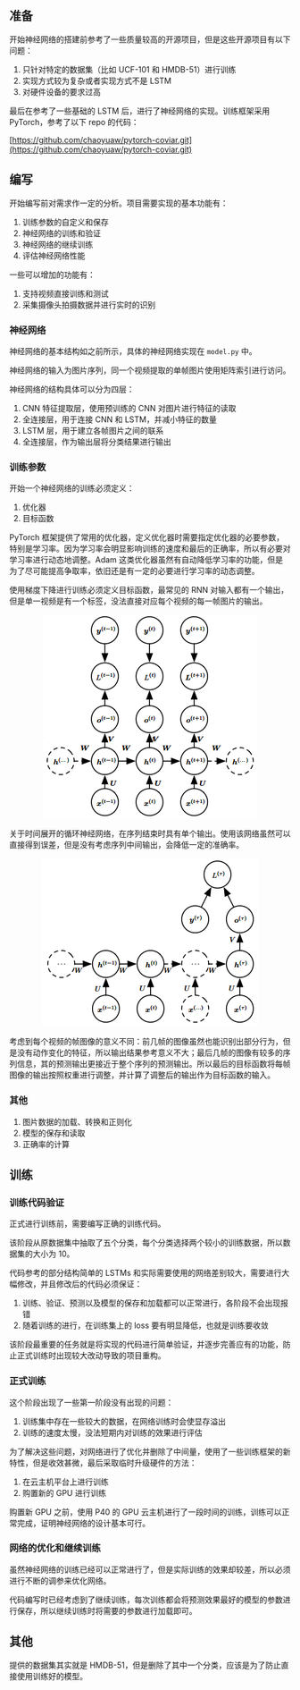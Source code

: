 ## 准备

开始神经网络的搭建前参考了一些质量较高的开源项目，但是这些开源项目有以下问题：

1. 只针对特定的数据集（比如 UCF-101 和 HMDB-51）进行训练
2. 实现方式较为复杂或者实现方式不是 LSTM
3. 对硬件设备的要求过高

最后在参考了一些基础的 LSTM 后，进行了神经网络的实现。训练框架采用 PyTorch，参考了以下 repo 的代码：

[https://github.com/chaoyuaw/pytorch-coviar.git](https://github.com/chaoyuaw/pytorch-coviar.git)

## 编写

开始编写前对需求作一定的分析。项目需要实现的基本功能有：

1. 训练参数的自定义和保存
2. 神经网络的训练和验证
3. 神经网络的继续训练
4. 评估神经网络性能

一些可以增加的功能有：

1. 支持视频直接训练和测试
2. 采集摄像头拍摄数据并进行实时的识别

### 神经网络

神经网络的基本结构如之前所示，具体的神经网络实现在 `model.py` 中。

神经网络的输入为图片序列，同一个视频提取的单帧图片使用矩阵索引进行访问。

神经网络的结构具体可以分为四层：

1. CNN 特征提取层，使用预训练的 CNN 对图片进行特征的读取
2. 全连接层，用于连接 CNN 和 LSTM，并减小特征的数量
3. LSTM 层，用于建立各帧图片之间的联系
4. 全连接层，作为输出层将分类结果进行输出

### 训练参数

开始一个神经网络的训练必须定义：

1. 优化器
2. 目标函数

PyTorch 框架提供了常用的优化器，定义优化器时需要指定优化器的必要参数，特别是学习率。因为学习率会明显影响训练的速度和最后的正确率，所以有必要对学习率进行动态地调整。Adam 这类优化器虽然有自动降低学习率的功能，但是为了尽可能提高争取率，依旧还是有一定的必要进行学习率的动态调整。

使用梯度下降进行训练必须定义目标函数，最常见的 RNN 对输入都有一个输出，但是单一视频是有一个标签，没法直接对应每个视频的每一帧图片的输出。

<div align="center">
  <img src="/imgs/rnn1.png">
</div>

关于时间展开的循环神经网络，在序列结束时具有单个输出。使用该网络虽然可以直接得到误差，但是没有考虑序列中间输出，会降低一定的准确率。

<div align="center">
  <img src="/imgs/rnn2.png">
</div>

考虑到每个视频的帧图像的意义不同：前几帧的图像虽然也能识别出部分行为，但是没有动作变化的特征，所以输出结果参考意义不大；最后几帧的图像有较多的序列信息，其的预测输出更接近于整个序列的预测输出。所以最后的目标函数将每帧图像的输出按照权重进行调整，并计算了调整后的输出作为目标函数的输入。

### 其他

1. 图片数据的加载、转换和正则化
2. 模型的保存和读取
3. 正确率的计算

## 训练

### 训练代码验证

正式进行训练前，需要编写正确的训练代码。

该阶段从原数据集中抽取了五个分类，每个分类选择两个较小的训练数据，所以数据集的大小为 10。

代码参考的部分结构简单的 LSTMs 和实际需要使用的网络差别较大，需要进行大幅修改，并且修改后的代码必须保证：

1. 训练、验证、预测以及模型的保存和加载都可以正常进行，各阶段不会出现报错
2. 随着训练的进行，在训练集上的 loss 要有明显降低，也就是训练要收敛

该阶段最重要的任务就是将实现的代码进行简单验证，并逐步完善应有的功能，防止正式训练时出现较大改动导致的项目重构。

### 正式训练

这个阶段出现了一些第一阶段没有出现的问题：

1. 训练集中存在一些较大的数据，在网络训练时会使显存溢出
2. 训练的速度太慢，没法短期内对训练的效果进行评估

为了解决这些问题，对网络进行了优化并删除了中间量，使用了一些训练框架的新特性，但是收效甚微，最后采取临时升级硬件的方法：

1. 在云主机平台上进行训练
2. 购置新的 GPU 进行训练

购置新 GPU 之前，使用 P40 的 GPU 云主机进行了一段时间的训练，训练可以正常完成，证明神经网络的设计基本可行。

### 网络的优化和继续训练

虽然神经网络的训练已经可以正常进行了，但是实际训练的效果却较差，所以必须进行不断的调参来优化网络。

代码编写时已经考虑到了继续训练，每次训练都会将预测效果最好的模型的参数进行保存，所以继续训练时将需要的参数进行加载即可。

## 其他

提供的数据集其实就是 HMDB-51，但是删除了其中一个分类，应该是为了防止直接使用训练好的模型。
